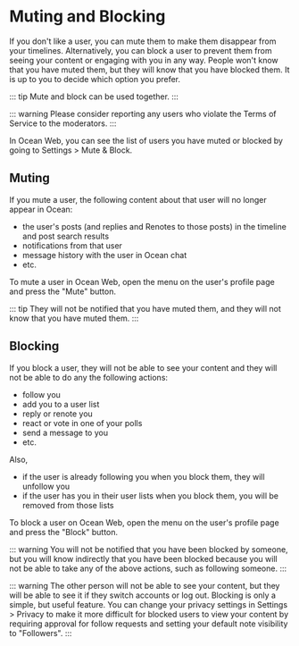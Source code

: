 # Muting and Blocking

If you don't like a user, you can mute them to make them disappear from your timelines.
Alternatively, you can block a user to prevent them from seeing your content or engaging with you in any way.
People won't know that you have muted them, but they will know that you have blocked them. It is up to you to decide which option you prefer.

::: tip
Mute and block can be used together.
:::

::: warning
Please consider reporting any users who violate the Terms of Service to the moderators.
:::

In Ocean Web, you can see the list of users you have muted or blocked by going to Settings > Mute & Block.

## Muting

If you mute a user, the following content about that user will no longer appear in Ocean:

- the user's posts (and replies and Renotes to those posts) in the timeline and post search results
- notifications from that user
- message history with the user in Ocean chat
- etc.

To mute a user in Ocean Web, open the menu on the user's profile page and press the "Mute" button.

::: tip
They will not be notified that you have muted them, and they will not know that you have muted them.
:::

## Blocking
If you block a user, they will not be able to see your content and they will not be able to do any the following actions:

- follow you
- add you to a user list
- reply or renote you
- react or vote in one of your polls
- send a message to you
- etc.

Also,

- if the user is already following you when you block them, they will unfollow you
- if the user has you in their user lists when you block them, you will be removed from those lists

To block a user on Ocean Web, open the menu on the user's profile page and press the "Block" button.

::: warning
You will not be notified that you have been blocked by someone, but you will know indirectly that you have been blocked because you will not be able to take any of the above actions, such as following someone.
:::

::: warning
The other person will not be able to see your content, but they will be able to see it if they switch accounts or log out. Blocking is only a simple, but useful feature.
You can change your privacy settings in Settings > Privacy to make it more difficult for blocked users to view your content by requiring approval for follow requests and setting your default note visibility to "Followers".
:::
